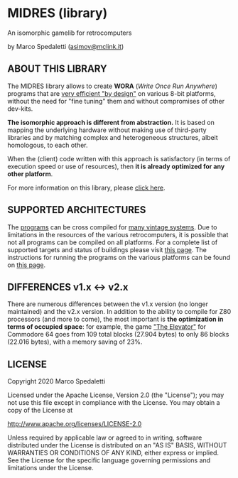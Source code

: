 # MIDRES (library)
An isomorphic gamelib for retrocomputers

by Marco Spedaletti (asimov@mclink.it)

## ABOUT THIS LIBRARY
The MIDRES library allows to create **WORA** (*Write Once Run Anywhere*) programs that are [very efficient "by design"](https://retroprogramming.iwashere.eu/midres_library:isomorphism) on various 8-bit platforms, without the need for "fine tuning" them and without compromises of other dev-kits. 

**The isomorphic approach is different from abstraction.** It is based on mapping the underlying hardware without making use of third-party libraries and by matching complex and heterogeneous structures, albeit homologous, to each other. 

When the (client) code written with this approach is satisfactory (in terms of execution speed or use of resources), then **it is already optimized for any other platform**. 

For more information on this library, please [click here](https://retroprogramming.iwashere.eu/midres_library). 

## SUPPORTED ARCHITECTURES

The [programs](docs/programs.md) can be cross compiled for [many vintage systems](docs/targets.md). Due to limitations in the resources of the various retrocomputers, it is possible that not all programs can be compiled on all platforms. For a complete list of supported targets and status of buildings please visit [this page](docs/status.md). The instructions for running the programs on the various platforms can be found on [this page](docs/running.md).

## DIFFERENCES v1.x <-> v2.x

There are numerous differences between the v1.x version (no longer maintained) and the v2.x version. In addition to the ability to compile for Z80 processors (and more to come), the most important is **the optimization in terms of occupied space**: for example, the game ["The Elevator"](https://retroprogramming.iwashere.eu/elevator) for Commodore 64 goes from 109 total blocks (27.904 bytes) to only 86 blocks (22.016 bytes), with a memory saving of 23%.

## LICENSE
Copyright 2020 Marco Spedaletti

Licensed under the Apache License, Version 2.0 (the "License");
you may not use this file except in compliance with the License.
You may obtain a copy of the License at

http://www.apache.org/licenses/LICENSE-2.0

Unless required by applicable law or agreed to in writing, software
distributed under the License is distributed on an "AS IS" BASIS,
WITHOUT WARRANTIES OR CONDITIONS OF ANY KIND, either express or implied.
See the License for the specific language governing permissions and
limitations under the License.